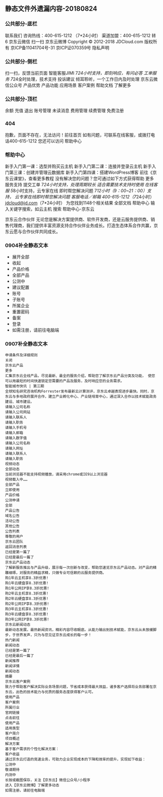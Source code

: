 ## 静态文件外遗漏内容-20180824

### 公共部分-底栏 

联系我们
咨询热线：400-615-1212 （7*24小时）
渠道加盟：400-615-1212 转 6
京东云微信
扫一扫
京东云微博
Copyright  ©  2012-2018  JDCloud.com  版权所有  京ICP备11041704号-31  京ICP证070359号 隐私声明

### 公共部分-侧栏 

扫一扫，反馈当前页面
智能客服JIMI
7*24小时支持，即刻响应，有问必答
工单服务
7*24全时处理，技术支持
投诉建议
倾耳聆听，一个工作日内及时处理
京东云微信公众号
产品优势
产品功能
应用场景
客户案例
帮助文档
了解更多 

### 公共部分-顶栏
余额
充值
退出
账号管理
未读消息
费用管理
续费管理
免费注册

### 404 
抱歉，页面不存在，无法访问！前往首页
如有问题，可联系在线客服，或拨打电话400-615-1212
您还可以访问 帮助中心

### 帮助中心
新手入门第一课：选型并购买云主机 
新手入门第二课：连接并登录云主机 
新手入门第三课：创建并管理云数据库
新手入门第四课：搭建WordPress博客
前往《京东云课堂》，查看更多教程
没有解决您的问题？您可通过如下方式获得帮助
更多服务支持
提交工单
7*24小时支持，处理周期较长
适合需要技术支持时使用
在线客服
5*8小时支持，云专家在线
即时帮您解决问题
7*12小时（9：00~21：00）支持，
云专家在线即时帮您解决问题
客服电话／邮箱
400-615-1212（7*24小时）
jdcloud@jd.com（7*24小时）
为您找到1148个相关结果
全部文档
帮助中心
输入关键字搜索，如云主机
搜索
帮助中心-京东云


京东云合作伙伴
无论您是解决方案提供商、软件开发商，还是云服务提供商、销售代理商，我们提供丰富资源支持合作伙伴业务成长。打造生态体系合作共赢，京东云愿与合作伙伴共同成长。


### 0904补全静态文本
* 展开全部
* 收起
* 产品价格
* 全部产品
* 公测中
* 建议配置
* 账号
* 子账号
* 所属企业
* 重置密码
* 备案
* 登录
* 如需注册，请前往电脑端


### 0907补全静态文本

```
申请条件及详细规则
关闭
京东云产品
更多
汇集京东云全线产品，尽览最新、最全的服务介绍，帮助您了解京东云产品分类及功能， 使您可以用最短的时间快速锁定您需要的产品及服务，及时响应您的业务需求。
智能城市快讯 | 第三期
全球知名研究咨询机构Forrester发布最新云计算测评，京东云卓越表现进步最快。同时，京东云与多地政府展开合作，建立产业孵化中心、产业链培育中心，通过深入合作以技术赋能政务建设、城市建设。
请输入公司名称
请输入公司网站
请输入联系人
请输入职务
请输入手机号
请输入邮箱
请输入数字值
请输入公司名称
请输入网址
请输入联系人
请输入职务
视频动态
全部动态
当前浏览器不能支持视频播放，请采用chrome或IE9以上浏览器
视频载入中……
全部产品
立即使用
产品价格
公测申请
全部
产品公告
域名公告
活动公告
其他公告
公告列表
尊敬的用户
京东云团队 
返回消息列表
已经是第一篇了 
已经是最后一篇了
京东云产品动态
了解新服务推出与产品升级，展示每一次创新与改变，帮助您速览京东云产品动态。对产品的精雕细琢，对服务的精益求精，只做专业可信赖的云服务提供商。
购1年云主机享8.3折优惠!
购1年云硬盘享8.3折优惠!
购1年公网IP享8.3折优惠!
购2年云主机享8.3折优惠!
购2年云硬盘享8.3折优惠!
购2年公网IP享8.3折优惠!
购3年云主机享8.3折优惠!
购3年云硬盘享8.3折优惠!
购3年公网IP享8.3折优惠!
京东云新闻动态
最新动态发展，最热新闻资讯，精彩内容尽收眼底。从能力输出到技术赋能，京东云从未放缓脚步，于世界发声，只为与您见证京东云成长的每一步！
热门新闻
新闻动态
已经是第一篇了 
已经是最后一篇了
新闻推荐
新闻详情
新闻动态 
摘要
京东云客户案例
致力于帮助客户解决实际业务场景问题，节省成本获得最大效益，诸多客户选择将业务部署在京东云，出色的技术能力与优质的服务态度获得客户认可。
使用产品
客户案例 
所属行业
官网链接
点击前往
使用产品
适用类型
客户简介
项目概述
解决方案
基于客户需求的个性化解决方案：
客户收益
通过京东云打造的竞速业务，可助力企业实现成本的下降和效率的提升，实现如下收益：
公测中  
敬请期待 
内测中 
长按或截图保存，关注【京东云】微信公众号/小程序 
进入【京东云微博】了解更多动态
如需注册，请前往电脑端
```